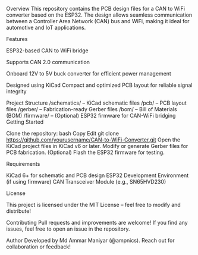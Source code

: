 Overview
This repository contains the PCB design files for a CAN to WiFi converter based on the ESP32. The design allows seamless communication between a Controller Area Network (CAN) bus and WiFi, making it ideal for automotive and IoT applications.



Features

ESP32-based CAN to WiFi bridge

Supports CAN 2.0 communication

Onboard 12V to 5V buck converter for efficient power management

Designed using KiCad
Compact and optimized PCB layout for reliable signal integrity

Project Structure
/schematics/ – KiCad schematic files
/pcb/ – PCB layout files
/gerber/ – Fabrication-ready Gerber files
/bom/ – Bill of Materials (BOM)
/firmware/ – (Optional) ESP32 firmware for CAN-WiFi bridging
Getting Started

Clone the repository:
bash
Copy
Edit
git clone https://github.com/yourusername/CAN-to-WiFi-Converter.git
Open the KiCad project files in KiCad v6 or later.
Modify or generate Gerber files for PCB fabrication.
(Optional) Flash the ESP32 firmware for testing.

Requirements

KiCad 6+ for schematic and PCB design
ESP32 Development Environment (if using firmware)
CAN Transceiver Module (e.g., SN65HVD230)

License

This project is licensed under the MIT License – feel free to modify and distribute!

Contributing
Pull requests and improvements are welcome! If you find any issues, feel free to open an issue in the repository.

Author
Developed by Md Ammar Maniyar (@ampnics). Reach out for collaboration or feedback!
